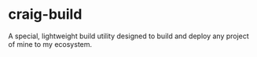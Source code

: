 # craig-build

A special, lightweight build utility designed to build and deploy any project of mine to my ecosystem.
